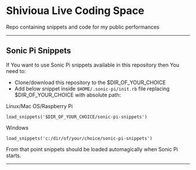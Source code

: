 # Shivioua Live Coding Space

Repo containing snippets and code for my public performances

----

## Sonic Pi Snippets

If You want to use Sonic Pi snippets available in this repository then You need to:

- Clone/download this repository to the $DIR_OF_YOUR_CHOICE
- Add below snippet inside `$HOME/.sonic-pi/init.rb` file replacing $DIR_OF_YOUR_CHOICE with absolute path:

Linux/Mac OS/Raspberry Pi

    load_snippets('$DIR_OF_YOUR_CHOICE/sonic-pi-snippets')

Windows 

    load_snippets('c:/dir/of/your/choice/sonic-pi-snippets')
    
From that point snippets should be loaded automagically when Sonic Pi starts.

---- 

